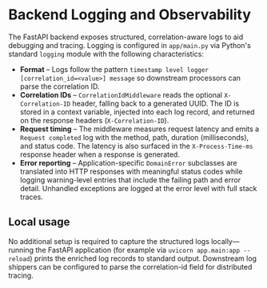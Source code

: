 # Backend Logging and Observability

The FastAPI backend exposes structured, correlation-aware logs to aid debugging and tracing. Logging is configured in `app/main.py` via Python's standard `logging` module with the following characteristics:

- **Format** – Logs follow the pattern `timestamp level logger [correlation_id=<value>] message` so downstream processors can parse the correlation ID.
- **Correlation IDs** – `CorrelationIdMiddleware` reads the optional `X-Correlation-ID` header, falling back to a generated UUID. The ID is stored in a context variable, injected into each log record, and returned on the response headers (`X-Correlation-ID`).
- **Request timing** – The middleware measures request latency and emits a `Request completed` log with the method, path, duration (milliseconds), and status code. The latency is also surfaced in the `X-Process-Time-ms` response header when a response is generated.
- **Error reporting** – Application-specific `DomainError` subclasses are translated into HTTP responses with meaningful status codes while logging warning-level entries that include the failing path and error detail. Unhandled exceptions are logged at the error level with full stack traces.

## Local usage

No additional setup is required to capture the structured logs locally—running the FastAPI application (for example via `uvicorn app.main:app --reload`) prints the enriched log records to standard output. Downstream log shippers can be configured to parse the correlation-id field for distributed tracing.
